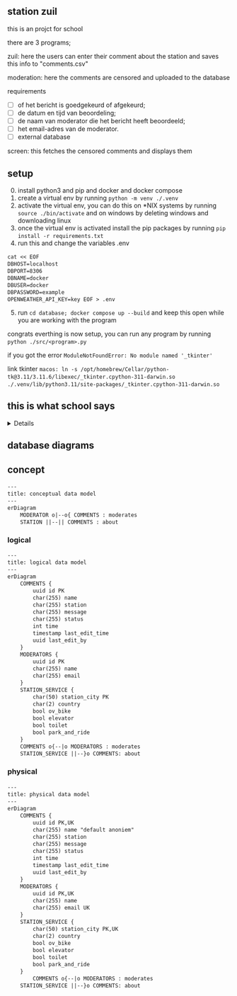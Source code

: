 ## station zuil
this is an projct for school

there are 3 programs;

zuil:
here the users can enter their comment about the station and saves this info to "comments.csv" 

moderation:
here the comments are censored and uploaded to the database

requirements
- [ ] of het bericht is goedgekeurd of afgekeurd;
- [ ] de datum en tijd van beoordeling;
- [ ] de naam van moderator die het bericht heeft beoordeeld;
- [ ] het email-adres van de moderator.
- [ ] external database

screen:
this fetches the censored comments and displays them



## setup
0. install python3 and pip and docker and docker compose
1. create a virtual env by running `python -m venv ./.venv`
2. activate the virtual env, you can do this on *NIX systems by running `source ./bin/activate` and on windows by deleting windows and downloading linux
3. once the virtual env is activated install the pip packages by running `pip install -r requirements.txt`
4. run this and change the variables .env 
```
cat << EOF
DBHOST=localhost
DBPORT=8306
DBNAME=docker
DBUSER=docker
DBPASSWORD=example
OPENWEATHER_API_KEY=key EOF > .env
```
5. run `cd database; docker compose up --build` and keep this open while you are working with the program

congrats everthing is now setup, you can run any program by running `python ./src/<program>.py`

if you got the error 
`ModuleNotFoundError: No module named '_tkinter'`

link tkinter `
macos:
ln -s /opt/homebrew/Cellar/python-tk@3.11/3.11.6/libexec/_tkinter.cpython-311-darwin.so ./.venv/lib/python3.11/site-packages/_tkinter.cpython-311-darwin.so
`

## this is what school says
<details>
<summery>checklist</summery>

##### module 1
- [x] het bericht;
- [x] de datum en tijd van het bericht;
- [x] de naam van de reiziger – als de reiziger geen naam invult, gebruik dan als naam ‘anoniem’;
- [x] het station – deze locatie van de zuil mag in de module zelf worden vastgelegd op basis van een random choice van drie stations. De computer (jouw python computer programma) kiest dan één station uit een lijst
- [ ] Download lijst van minimaal drie stations en dat station wordt dan gekoppeld aan de berichten.
##### module 2
- [x] of het bericht is goedgekeurd of afgekeurd;
- [x] de datum en tijd van beoordeling;
- [x] de naam van moderator die het bericht heeft beoordeeld;
- [x] het email-adres van de moderator.

##### module 3
- [x] De berichten worden getoond op chronologische volgorde van invoeren. Alleen de laatste 5 berichten worden getoond.
- [x] Ook worden de beschikbare faciliteiten op het station getoond op het scherm. Het gaat hierbij om het station waar het bericht is geschreven. Een station heeft één of meer van de volgende faciliteiten: OV-fietsen, lift, toilet en P+R. De beschikbare faciliteiten staan in deze sql-tabel
- [ ] De database staat niet meer lokaal, maar op een virtuele machine in de Azure cloud. Dit is de verbinding naar de richting CSC.
- [x] Ten slotte wordt op het stationshalscherm de weersvoorspelling op de locatie van het station getoond. Het gaat hierbij om het station waar het stationshalscherm hangt. Voor het ophalen van de weersvoorspelling maak je gebruik van de OpenWeatherMap API (https://openweathermap.org/
Links to an external site.).

##### non programming
- [ ] project report
- [ ] datamodels(conceptueel, logical, physical)
- [x] git 
- [x] comments in code
- [ ] planning
- [ ] presentation
- [ ] reflection

[ link the the casus on canvas](https://canvas.hu.nl/courses/39942/pages/project-casus-en-eisen)

![rubric on canvas image](./assets/Screenshot%202023-11-02%20at%2008.59.00.png)
[rubric](https://canvas.hu.nl/courses/39942/assignments/261532)
</details>

## database diagrams
## concept
```mermaid
---
title: conceptual data model 
---
erDiagram
    MODERATOR o|--o{ COMMENTS : moderates 
    STATION ||--|| COMMENTS : about

```

### logical
```mermaid
---
title: logical data model 
---
erDiagram
    COMMENTS {
        uuid id PK
        char(255) name
        char(255) station  
        char(255) message 
        char(255) status 
        int time 
        timestamp last_edit_time
        uuid last_edit_by 
    }
    MODERATORS {
        uuid id PK
        char(255) name 
        char(255) email 
    }
    STATION_SERVICE {
        char(50) station_city PK
        char(2) country
        bool ov_bike
        bool elevator
        bool toilet
        bool park_and_ride
    }
    COMMENTS o{--|o MODERATORS : moderates 
    STATION_SERVICE ||--}o COMMENTS: about 

```

### physical
```mermaid
---
title: physical data model 
---
erDiagram
    COMMENTS {
        uuid id PK,UK 
        char(255) name "default anoniem"
        char(255) station  
        char(255) message 
        char(255) status 
        int time 
        timestamp last_edit_time
        uuid last_edit_by 
    }
    MODERATORS {
        uuid id PK,UK
        char(255) name 
        char(255) email UK
    }
    STATION_SERVICE {
        char(50) station_city PK,UK
        char(2) country
        bool ov_bike
        bool elevator
        bool toilet
        bool park_and_ride
    }
        COMMENTS o{--|o MODERATORS : moderates 
    STATION_SERVICE ||--}o COMMENTS: about 
```